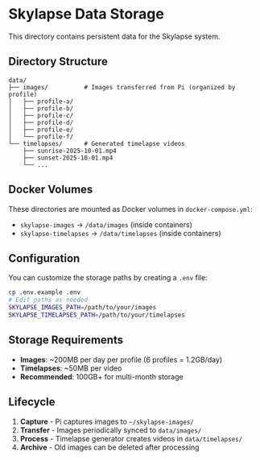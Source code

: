 # Skylapse Data Storage

This directory contains persistent data for the Skylapse system.

## Directory Structure

```
data/
├── images/          # Images transferred from Pi (organized by profile)
│   ├── profile-a/
│   ├── profile-b/
│   ├── profile-c/
│   ├── profile-d/
│   ├── profile-e/
│   └── profile-f/
└── timelapses/      # Generated timelapse videos
    ├── sunrise-2025-10-01.mp4
    ├── sunset-2025-10-01.mp4
    └── ...
```

## Docker Volumes

These directories are mounted as Docker volumes in `docker-compose.yml`:

- `skylapse-images` → `/data/images` (inside containers)
- `skylapse-timelapses` → `/data/timelapses` (inside containers)

## Configuration

You can customize the storage paths by creating a `.env` file:

```bash
cp .env.example .env
# Edit paths as needed
SKYLAPSE_IMAGES_PATH=/path/to/your/images
SKYLAPSE_TIMELAPSES_PATH=/path/to/your/timelapses
```

## Storage Requirements

- **Images**: ~200MB per day per profile (6 profiles = 1.2GB/day)
- **Timelapses**: ~50MB per video
- **Recommended**: 100GB+ for multi-month storage

## Lifecycle

1. **Capture** - Pi captures images to `~/skylapse-images/`
2. **Transfer** - Images periodically synced to `data/images/`
3. **Process** - Timelapse generator creates videos in `data/timelapses/`
4. **Archive** - Old images can be deleted after processing

